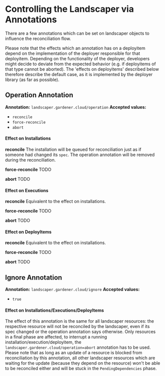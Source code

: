 # Controlling the Landscaper via Annotations

There are a few annotations which can be set on landscaper objects to influence the reconciliation flow.

Please note that the effects which an annotation has on a deployitem depend on the implementation of the deployer responsible for that deployitem. Depending on the functionality of the deployer, developers might decide to deviate from the expected behavior (e.g. if deployitems of that type cannot be aborted). The 'effects on deployitems' described below therefore describe the default case, as it is implemented by the deployer library (as far as possible). 

## Operation Annotation

**Annotation:** `landscaper.gardener.cloud/operation`
**Accepted values:**
  - `reconcile`
  - `force-reconcile`
  - `abort`

#### Effect on Installations

**reconcile**
The installation will be queued for reconciliation just as if someone had changed its `spec`. The operation annotation will be removed during the reconciliation.

**force-reconcile**
TODO

**abort**
TODO


#### Effect on Executions

**reconcile**
Equivalent to the effect on installations.

**force-reconcile**
TODO

**abort**
TODO


#### Effect on DeployItems

**reconcile**
Equivalent to the effect on installations.

**force-reconcile**
TODO

**abort**
TODO


## Ignore Annotation

**Annotation:** `landscaper.gardener.cloud/ignore`
**Accepted values:**
  - `true`

#### Effect on Installations/Executions/DeployItems

The effect of this annotation is the same for all landscaper resources: the respective resource will not be reconciled by the landscaper, even if its spec changed or the operation annotation says otherwise. Only resources in a final phase are affected, to interrupt a running installation/execution/deployitem, the `landscaper.gardener.cloud/operation=abort` annotation has to be used.
Please note that as long as an update of a resource is blocked from reconciliation by this annotation, all other landscaper resources which are waiting for the update (because they depend on the resource) won't be able to be reconciled either and will be stuck in the `PendingDependencies` phase.